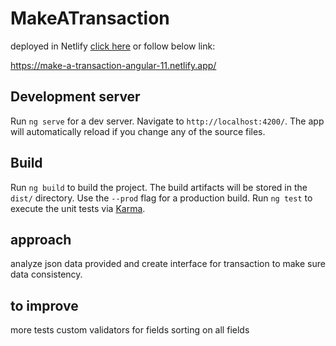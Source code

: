 # MakeATransaction
deployed in Netlify
[click here](https://make-a-transaction-angular-11.netlify.app/) or follow below link:

https://make-a-transaction-angular-11.netlify.app/

## Development server

Run `ng serve` for a dev server. Navigate to `http://localhost:4200/`. The app will automatically reload if you change any of the source files.

## Build

Run `ng build` to build the project. The build artifacts will be stored in the `dist/` directory. Use the `--prod` flag for a production build.
Run `ng test` to execute the unit tests via [Karma](https://karma-runner.github.io).

## approach
analyze json data provided and create interface for transaction to make sure data consistency.


## to improve
more tests
custom validators for fields
sorting on all fields


